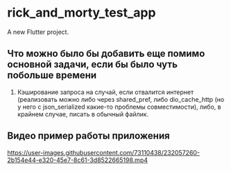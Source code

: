 # rick_and_morty_test_app

A new Flutter project.

## Что можно было бы добавить еще помимо основной задачи, если бы было чуть побольше времени

1. Кэширование запроса на случай, если отвалится интернет (реализовать можно либо через shared_pref, либо dio_cache_http (но у него с json_serialized какие-то проблемы совместимости), либо, в крайнем случае, писать в обычный файлик. 


## Видео пример работы приложения

https://user-images.githubusercontent.com/73110438/232057260-2b154e44-e320-45e7-8c61-3d8522665198.mp4

